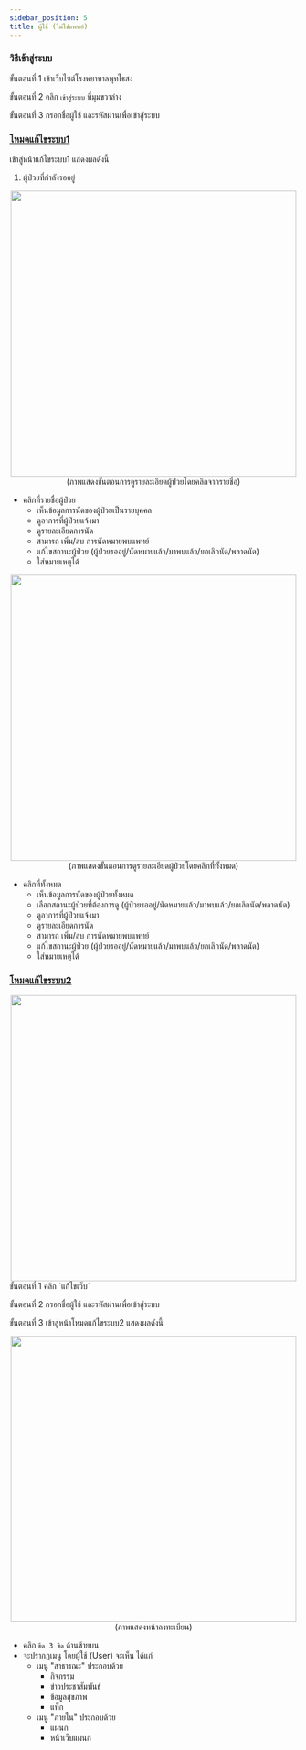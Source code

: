 ```yaml
---
sidebar_position: 5
title: ผู้ใช้ (ไม่ใช่แพทย์)
---
```


### วิธีเข้าสู่ระบบ

ขั้นตอนที่ 1 เข้าเว็บไซต์โรงพยาบาลพุทไธสง

ขั้นตอนที่ 2 คลิก `เข้าสู่ระบบ` ที่มุมขวาล่าง

ขั้นตอนที่ 3 กรอกชื่อผู้ใช้ และรหัสผ่านเพื่อเข้าสู่ระบบ

### [โหมดแก้ไขระบบ1](https://phutthaisong.vercel.app/admin/dash)

เข้าสู่หน้าแก้ไขระบบ1 แสดงผลดังนี้
1. ผู้ป่วยที่กำลังรออยู่ 

<center>
<img src="/img/n_private.jpg" width="500" />
</center>
<center>
(ภาพแสดงขั้นตอนการดูรายละเอียดผู้ป่วยโดยคลิกจากรายชื่อ)
</center>

- คลิกที่รายชื่อผู้ป่วย
    - เห็นข้อมูลการนัดของผู้ป่วยเป็นรายบุคคล
    - ดูอาการที่ผู้ป่วยแจ้งมา
    - ดูรายละเอียดการนัด
    - สามารถ เพิ่ม/ลบ การนัดหมายพบแพทย์
    - แก้ไขสถานะผู้ป่วย (ผู้ป่วยรออยู่/นัดหมายแล้ว/มาพบแล้ว/ยกเลิกนัด/พลาดนัด)
    - ใส่หมายเหตุได้

<center>
<img src="/img/n_all.jpg" width="500" />
</center>
<center>
(ภาพแสดงขั้นตอนการดูรายละเอียดผู้ป่วยโดยคลิกที่ทั้งหมด)
</center>

- คลิกที่ทั้งหมด 
    - เห็นข้อมูลการนัดของผู้ป่วยทั้งหมด
    - เลือกสถานะผู้ป่วยที่ต้องการดู (ผู้ป่วยรออยู่/นัดหมายแล้ว/มาพบแล้ว/ยกเลิกนัด/พลาดนัด)
    - ดูอาการที่ผู้ป่วยแจ้งมา
    - ดูรายละเอียดการนัด
    - สามารถ เพิ่ม/ลบ การนัดหมายพบแพทย์
    - แก้ไขสถานะผู้ป่วย (ผู้ป่วยรออยู่/นัดหมายแล้ว/มาพบแล้ว/ยกเลิกนัด/พลาดนัด)
    - ใส่หมายเหตุได้

### [โหมดแก้ไขระบบ2](https://sksktempserver.mooo.com/)

<center>
<img src="/img/editweb_user.jpg" width="500" />
</center>
ขั้นตอนที่ 1 คลิก `แก้ไขเว็บ`

ขั้นตอนที่ 2 กรอกชื่อผู้ใช้ และรหัสผ่านเพื่อเข้าสู่ระบบ

ขั้นตอนที่ 3 เข้าสู่หน้าโหมดแก้ไขระบบ2 แสดงผลดังนี้
<center>
<img src="/img/user.jpg" width="500" />
</center>
<center>
(ภาพแสดงหน้าลงทะเบียน)
</center>

- คลิก `ขีด 3 ขีด` ด้านซ้ายบน
- จะปรากฏเมนู โดยผู้ใช้ (User) จะเห็น ได้แก่
    - เมนู "สาธารณะ" ประกอบด้วย
        - กิจกรรม
        - ข่าวประชาสัมพันธ์
        - ข้อมูลสุขภาพ
        - แท็ก
    - เมนู "ภายใน" ประกอบด้วย
        - แผนก
        - หน้าเว็บแผนก


